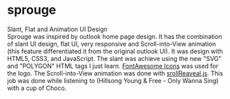 # sprouge
Slant, Flat and Animation UI Design<br>
Sprouge was inspired by outlook home page design. It has the combination of slant UI design, flat UI, very responsive and Scroll-into-View animation (this feature differentiated it from the original outlook UI). It was design with HTML5, CSS3, and JavaScript. The slant was achieve using the new "SVG" and "POLYGON" HTML tags I just learn. <a href="http://fontawesome.io/icons/">FontAwesome Icons</a> was used for the logo. The Scroll-into-View animation was done with <a href="https://scrollrevealjs.org/" target="_blank">srollReaveal.js</a>. This job was done while listening to (Hillsong Young & Free - Only Wanna Sing) with a cup of Choco.
